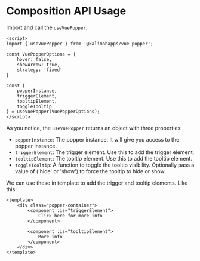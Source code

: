 # Composition API Usage

Import and call the `useVuePopper`.
```vue
<script>
import { useVuePopper } from '@kalimahapps/vue-popper';

const VuePopperOptions = {
	hover: false,
	showArrow: true,
	strategy: 'fixed'
}

const {
	popperInstance,
	triggerElement,
	tooltipElement,
	toggleTooltip
} = useVuePopper(VuePopperOptions);
</script>
```

As you notice, the `useVuePopper` returns an object with three properties:
- `popperInstance`: The popper instance. It will give you access to the popper instance.
- `triggerElement`: The trigger element. Use this to add the trigger element.
- `tooltipElement`: The tooltip element. Use this to add the tooltip element.
- `toggleTooltip`: A function to toggle the tooltip visibility. Optionally pass a value of ('hide' or 'show') to force the tooltip to hide or show.

We can use these in template to add the trigger and tooltip elements. Like this:

```vue
<template>
	<div class="popper-container">
		<component :is="triggerElement">
			Click here for more info
		</component>

		<component :is="tooltipElement">
			More info
		</component>
	</div>
</template>
```